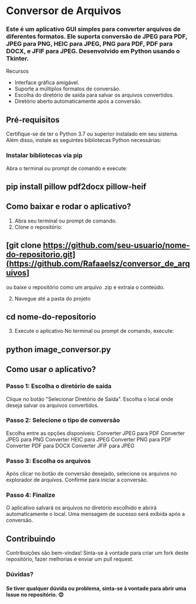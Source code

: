 # Conversor de Arquivos
### Este é um aplicativo GUI simples para converter arquivos de diferentes formatos. Ele suporta conversão de JPEG para PDF, JPEG para PNG, HEIC para JPEG, PNG para PDF, PDF para DOCX, e JFIF para JPEG. Desenvolvido em Python usando o Tkinter.

Recursos
- Interface gráfica amigável.
- Suporte a múltiplos formatos de conversão.
- Escolha do diretório de saída para salvar os arquivos convertidos.
- Diretório aberto automaticamente após a conversão.
  
## Pré-requisitos
Certifique-se de ter o Python 3.7 ou superior instalado em seu sistema. Além disso, instale as seguintes bibliotecas Python necessárias:

### Instalar bibliotecas via pip
Abra o terminal ou prompt de comando e execute:

## pip install pillow pdf2docx pillow-heif

## Como baixar e rodar o aplicativo?
1. Abra seu terminal ou prompt de comando.
2. Clone o repositório:

## [git clone https://github.com/seu-usuario/nome-do-repositorio.git](https://github.com/Rafaaelsz/conversor_de_arquivos]
ou baixe o repositório como um arquivo .zip e extraia o conteúdo.

2. Navegue até a pasta do projeto

## cd nome-do-repositorio

3. Execute o aplicativo
No terminal ou prompt de comando, execute:

## python image_conversor.py

## Como usar o aplicativo?

### Passo 1: Escolha o diretório de saída
Clique no botão "Selecionar Diretório de Saída".
Escolha o local onde deseja salvar os arquivos convertidos.

### Passo 2: Selecione o tipo de conversão
Escolha entre as opções disponíveis:
Converter JPEG para PDF
Converter JPEG para PNG
Converter HEIC para JPEG
Converter PNG para PDF
Converter PDF para DOCX
Converter JFIF para JPEG

### Passo 3: Escolha os arquivos
Após clicar no botão de conversão desejado, selecione os arquivos no explorador de arquivos.
Confirme para iniciar a conversão.

### Passo 4: Finalize
O aplicativo salvará os arquivos no diretório escolhido e abrirá automaticamente o local.
Uma mensagem de sucesso será exibida após a conversão.

## Contribuindo
Contribuições são bem-vindas! Sinta-se à vontade para criar um fork deste repositório, fazer melhorias e enviar um pull request.

### Dúvidas?
#### Se tiver qualquer dúvida ou problema, sinta-se à vontade para abrir uma Issue no repositório. 😊
